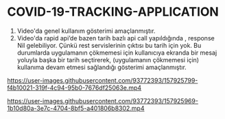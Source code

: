 # COVID-19-TRACKING-APPLICATION
1. Video'da genel kullanım gösterimi amaçlanmıştır.
2. Video'da rapid api’de bazen tarih bazlı api call yapıldığında , response Nil gelebiliyor. Çünkü rest servislerinin çıktısı bu tarih için yok. Bu durumlarda uygulamanın çökmemesi için kullanıcıya ekranda bir mesaj yoluyla başka bir tarih seçtirerek, (uygulamanın çökmemesi için) kullanıma devam etmesi sağlandığı gösterimi amaçlanmıştır.



https://user-images.githubusercontent.com/93772393/157925799-f4b10021-319f-4c94-95b0-7676df25063e.mp4



https://user-images.githubusercontent.com/93772393/157925969-1b10d80a-3e7c-4704-8bf5-a401806b8302.mp4


